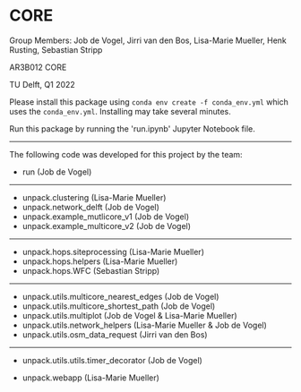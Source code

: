 # CORE

Group Members: Job de Vogel, Jirri van den Bos, Lisa-Marie Mueller, Henk Rusting, Sebastian Stripp

AR3B012 CORE

TU Delft, Q1 2022

Please install this package using `conda env create -f conda_env.yml` which uses the `conda_env.yml`.
Installing may take several minutes.

Run this package by running the 'run.ipynb' Jupyter Notebook file. 

---
The following code was developed for this project by the team:
    
- run (Job de Vogel)
---
- unpack.clustering (Lisa-Marie Mueller)
- unpack.network_delft (Job de Vogel)
- unpack.example_mutlicore_v1 (Job de Vogel)
- unpack.example_multicore_v2 (Job de Vogel)
---
- unpack.hops.siteprocessing (Lisa-Marie Mueller)
- unpack.hops.helpers (Lisa-Marie Mueller)
- unpack.hops.WFC (Sebastian Stripp)
---
- unpack.utils.multicore_nearest_edges (Job de Vogel)
- unpack.utils.multicore_shortest_path (Job de Vogel)
- unpack.utils.multiplot (Job de Vogel & Lisa-Marie Mueller)
- unpack.utils.network_helpers (Lisa-Marie Mueller & Job de Vogel)
- unpack.utils.osm_data_request (Jirri van den Bos)
---
- unpack.utils.utils.timer_decorator (Job de Vogel)


- unpack.webapp (Lisa-Marie Mueller)
